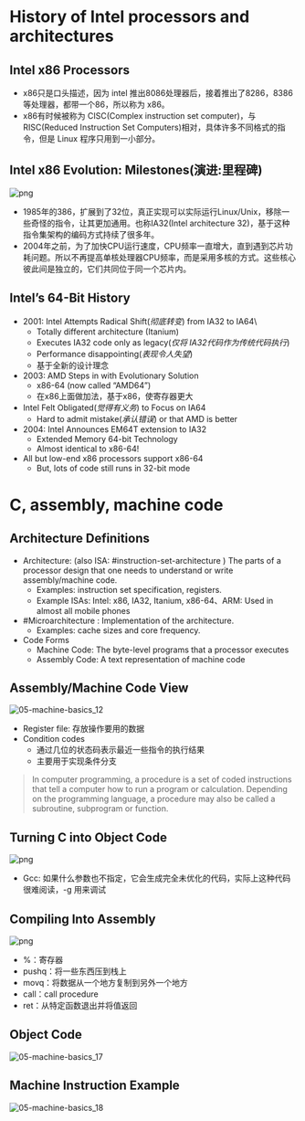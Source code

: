 # History of Intel processors and architectures
## Intel x86 Processors
- x86只是口头描述，因为 intel 推出8086处理器后，接着推出了8286，8386等处理器，都带一个86，所以称为 x86。
- x86有时候被称为 CISC(Complex instruction set computer)，与 RISC(Reduced Instruction Set Computers)相对，具体许多不同格式的指令，但是 Linux 程序只用到一小部分。
## Intel x86 Evolution: Milestones(演进:里程碑)

![png](05-Machine-Programming-Basics/2022-04-28_154125.png)

- 1985年的386，扩展到了32位，真正实现可以实际运行Linux/Unix，移除一些奇怪的指令，让其更加通用。也称IA32(Intel architecture 32)，基于这种指令集架构的编码方式持续了很多年。
- 2004年之前，为了加快CPU运行速度，CPU频率一直增大，直到遇到芯片功耗问题。所以不再提高单核处理器CPU频率，而是采用多核的方式。这些核心彼此间是独立的，它们共同位于同一个芯片内。
## Intel’s 64-Bit History
- 2001: Intel Attempts Radical Shift(*彻底转变*) from IA32 to IA64\
	- Totally different architecture (Itanium)
	- Executes IA32 code only as legacy(*仅将 IA32代码作为传统代码执行*)
	- Performance disappointing(*表现令人失望*)
	- 基于全新的设计理念
- 2003: AMD Steps in with Evolutionary Solution
	- x86-64 (now called “AMD64”)
	- 在x86上面做加法，基于x86，使寄存器更大
- Intel Felt Obligated(*觉得有义务*) to Focus on IA64
	- Hard to admit mistake(*承认错误*) or that AMD is better
- 2004: Intel Announces EM64T extension to IA32
	- Extended Memory 64-bit Technology
	- Almost identical to x86-64!
- All but low-end x86 processors support x86-64
	- But, lots of code still runs in 32-bit mode

# C, assembly, machine code
## Architecture Definitions
- Architecture: (also ISA: #instruction-set-architecture ) The parts of a processor design that one needs to understand or write assembly/machine code.
	- Examples:  instruction set specification, registers.
	- Example ISAs: Intel: x86, IA32, Itanium, x86-64、ARM: Used in almost all mobile phones
- #Microarchitecture : Implementation of the architecture.
	- Examples: cache sizes and core frequency.
- Code Forms
	- Machine Code: The byte-level programs that a processor executes
	- Assembly Code: A text representation of machine code

## Assembly/Machine Code View

![05-machine-basics_12](05-Machine-Programming-Basics/05-machine-basics_12.JPG)

- Register file: 存放操作要用的数据
- Condition codes
	- 通过几位的状态码表示最近一些指令的执行结果
	- 主要用于实现条件分支

> In computer programming, a procedure is a set of coded instructions that tell a computer how to run a program or calculation. Depending on the programming language, a procedure may also be called a subroutine, subprogram or function.

## Turning C into Object Code

![png](05-Machine-Programming-Basics/2022-04-29_122147.png)
- Gcc: 如果什么参数也不指定，它会生成完全未优化的代码，实际上这种代码很难阅读，-g 用来调试

## Compiling Into Assembly

![png](05-Machine-Programming-Basics/2022-04-29_123744.png)

- %：寄存器
- pushq：将一些东西压到栈上
- movq：将数据从一个地方复制到另外一个地方
- call：call procedure
- ret：从特定函数退出并将值返回

## Object Code

![05-machine-basics_17](05-Machine-Programming-Basics/05-machine-basics_17.JPG)

## Machine Instruction Example

![05-machine-basics_18](05-Machine-Programming-Basics/05-machine-basics_18.JPG)

